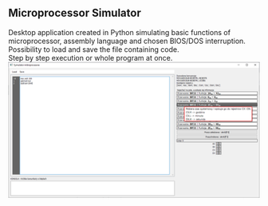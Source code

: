 ## Microprocessor Simulator
Desktop application created in Python simulating basic functions of microprocessor, assembly language and chosen BIOS/DOS interruption.  
Possibility to load and save the file containing code.  
Step by step execution or whole program at once.  
![](https://raw.githubusercontent.com/maciejfortuna/Microprocessor-Simulator/master/microprocessor.png)
